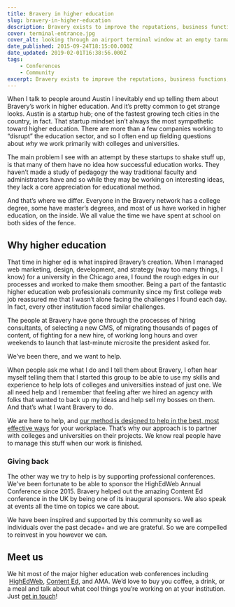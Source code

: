 ```yaml
---
title: Bravery in higher education
slug: bravery-in-higher-education
description: Bravery exists to improve the reputations, business functions, and efficacy of higher ed institutions. We propel higher ed toward its potential.
cover: terminal-entrance.jpg
cover_alt: looking through an airport terminal window at an empty tarmac
date_published: 2015-09-24T18:15:00.000Z
date_updated: 2019-02-01T16:38:56.000Z
tags:
    - Conferences
    - Community
excerpt: Bravery exists to improve the reputations, business functions, and efficacy of institutions of higher education. We propel higher ed toward its potential.
---
```


When I talk to people around Austin I inevitably end up telling them about Bravery’s work in higher education. And it’s pretty common to get strange looks. Austin is a startup hub; one of the fastest growing tech cities in the country, in fact. That startup mindset isn’t always the most sympathetic toward higher education. There are more than a few companies working to “disrupt” the education sector, and so I often end up fielding questions about *why* we work primarily with colleges and universities.

The main problem I see with an attempt by these startups to shake stuff up, is that many of them have no idea how successful education works. They haven’t made a study of pedagogy the way traditional faculty and administrators have and so while they may be working on interesting ideas, they lack a core appreciation for educational method.

And that’s where we differ. Everyone in the Bravery network has a college degree, some have master’s degrees, and most of us have worked in higher education, on the inside. We all value the time we have spent at school on both sides of the fence.

## Why higher education

That time in higher ed is what inspired Bravery’s creation. When I managed web marketing, design, development, and strategy (way too many things, I know) for a university in the Chicago area, I found the rough edges in our processes and worked to make them smoother. Being a part of the fantastic higher education web professionals community since my first college web job reassured me that I wasn’t alone facing the challenges I found each day. In fact, every other institution faced similar challenges.

The people at Bravery have gone through the processes of hiring consultants, of selecting a new CMS, of migrating thousands of pages of content, of fighting for a new hire, of working long hours and over weekends to launch that last-minute microsite the president asked for.

We’ve been there, and we want to help.

When people ask me what I do and I tell them about Bravery, I often hear myself telling them that I started this group to be able to use my skills and experience to help lots of colleges and universities instead of just one. We all need help and I remember that feeling after we hired an agency with folks that wanted to back up my ideas and help sell my bosses on them. And that’s what I want Bravery to do.

We are here to help, and [our method is designed to help in the best, most effective ways](/services/?utm_source=insight) for your workplace. That’s why our approach is to partner with colleges and universities on their projects. We know real people have to manage this stuff when our work is finished.

### Giving back

The other way we try to help is by supporting professional conferences. We've been fortunate to be able to sponsor the HighEdWeb Annual Conference since 2015. Bravery helped out the amazing Content Ed conference in the UK by being one of its inaugural sponsors. We also speak at events all the time on topics we care about.

We have been inspired and supported by this community so well as individuals over the past decade+ and we are grateful. So we are compelled to reinvest in you however we can.

## Meet us

We hit most of the major higher education web conferences including  [HighEdWeb](http://highedweb.org/), [Content Ed](https://contentedlive.com), and AMA. We’d love to buy you coffee, a drink, or a meal and talk about what cool things you’re working on at your institution. Just [get in touch](/contact/?utm_source=insight)!
